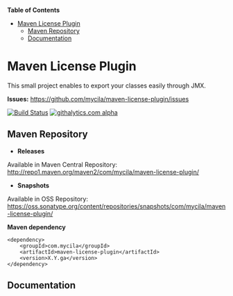**Table of Contents**

- [Maven License Plugin](#maven-license-plugin)
	- [Maven Repository](#maven-repository)
	- [Documentation](#documentation)

# Maven License Plugin #

This small project enables to export your classes easily through JMX.

__Issues:__ https://github.com/mycila/maven-license-plugin/issues

[![Build Status](https://travis-ci.org/mycila/maven-license-plugin.png?branch=master)](https://travis-ci.org/mycila/maven-license-plugin)
[![githalytics.com alpha](https://cruel-carlota.pagodabox.com/fbed748c90019f0149e7fbf0947525f9 "githalytics.com")](http://githalytics.com/mycila/maven-license-plugin)

## Maven Repository ##

 - __Releases__ 

Available in Maven Central Repository: http://repo1.maven.org/maven2/com/mycila/maven-license-plugin/

 - __Snapshots__
 
Available in OSS Repository:  https://oss.sonatype.org/content/repositories/snapshots/com/mycila/maven-license-plugin/

__Maven dependency__

    <dependency>
        <groupId>com.mycila</groupId>
        <artifactId>maven-license-plugin</artifactId>
        <version>X.Y.ga</version>
    </dependency>

## Documentation ##
